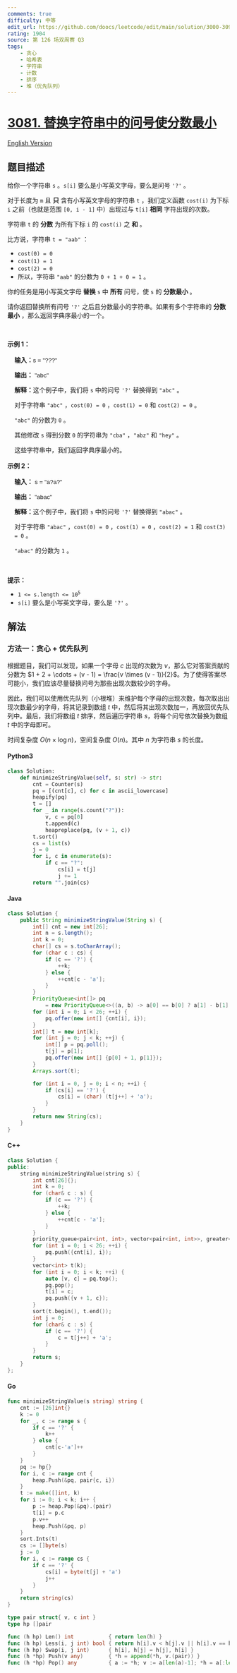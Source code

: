 ```yaml
---
comments: true
difficulty: 中等
edit_url: https://github.com/doocs/leetcode/edit/main/solution/3000-3099/3081.Replace%20Question%20Marks%20in%20String%20to%20Minimize%20Its%20Value/README.md
rating: 1904
source: 第 126 场双周赛 Q3
tags:
    - 贪心
    - 哈希表
    - 字符串
    - 计数
    - 排序
    - 堆（优先队列）
---
```


<!-- problem:start -->

# [3081. 替换字符串中的问号使分数最小](https://leetcode.cn/problems/replace-question-marks-in-string-to-minimize-its-value)

[English Version](/solution/3000-3099/3081.Replace%20Question%20Marks%20in%20String%20to%20Minimize%20Its%20Value/README_EN.md)

## 题目描述

<!-- description:start -->

<p>给你一个字符串&nbsp;<code>s</code>&nbsp;。<code>s[i]</code>&nbsp;要么是小写英文字母，要么是问号&nbsp;<code>'?'</code>&nbsp;。</p>

<p>对于长度为 <code>m</code>&nbsp;且 <strong>只</strong>&nbsp;含有小写英文字母的字符串 <code>t</code>&nbsp;，我们定义函数&nbsp;<code>cost(i)</code>&nbsp;为下标 <code>i</code>&nbsp;之前（也就是范围 <code>[0, i - 1]</code>&nbsp;中）出现过与&nbsp;<code>t[i]</code>&nbsp;<strong>相同</strong>&nbsp;字符出现的次数。</p>

<p>字符串 <code>t</code>&nbsp;的&nbsp;<strong>分数</strong>&nbsp;为所有下标&nbsp;<code>i</code>&nbsp;的&nbsp;<code>cost(i)</code>&nbsp;之 <strong>和</strong>&nbsp;。</p>

<p>比方说，字符串&nbsp;<code>t = "aab"</code>&nbsp;：</p>

<ul>
	<li><code>cost(0) = 0</code></li>
	<li><code>cost(1) = 1</code></li>
	<li><code>cost(2) = 0</code></li>
	<li>所以，字符串&nbsp;<code>"aab"</code>&nbsp;的分数为&nbsp;<code>0 + 1 + 0 = 1</code>&nbsp;。</li>
</ul>

<p>你的任务是用小写英文字母&nbsp;<strong>替换</strong> <code>s</code>&nbsp;中 <strong>所有</strong> 问号，使 <code>s</code>&nbsp;的 <strong>分数</strong><strong>最小&nbsp;</strong>。</p>

<p>请你返回替换所有问号<em>&nbsp;</em><code>'?'</code>&nbsp;之后且分数最小的字符串。如果有多个字符串的&nbsp;<strong>分数最小</strong>&nbsp;，那么返回字典序最小的一个。</p>

<p>&nbsp;</p>

<p><strong class="example">示例 1：</strong></p>

<div class="example-block" style="border-color: var(--border-tertiary); border-left-width: 2px; color: var(--text-secondary); font-size: .875rem; margin-bottom: 1rem; margin-top: 1rem; overflow: visible; padding-left: 1rem;">
<p><strong>输入：</strong><span class="example-io" style="font-family: Menlo,sans-serif; font-size: 0.85rem;">s = "???" </span></p>

<p><strong>输出：</strong>&nbsp;<span class="example-io" style="font-family: Menlo,sans-serif; font-size: 0.85rem;">"abc" </span></p>

<p><strong>解释：</strong>这个例子中，我们将 <code>s</code>&nbsp;中的问号&nbsp;<code>'?'</code>&nbsp;替换得到&nbsp;<code>"abc"</code>&nbsp;。</p>

<p>对于字符串&nbsp;<code>"abc"</code>&nbsp;，<code>cost(0) = 0</code>&nbsp;，<code>cost(1) = 0</code>&nbsp;和&nbsp;<code>cost(2) = 0</code>&nbsp;。</p>

<p><code>"abc"</code>&nbsp;的分数为&nbsp;<code>0</code>&nbsp;。</p>

<p>其他修改 <code>s</code>&nbsp;得到分数 <code>0</code>&nbsp;的字符串为&nbsp;<code>"cba"</code>&nbsp;，<code>"abz"</code>&nbsp;和&nbsp;<code>"hey"</code>&nbsp;。</p>

<p>这些字符串中，我们返回字典序最小的。</p>
</div>

<p><strong class="example">示例 2：</strong></p>

<div class="example-block" style="border-color: var(--border-tertiary); border-left-width: 2px; color: var(--text-secondary); font-size: .875rem; margin-bottom: 1rem; margin-top: 1rem; overflow: visible; padding-left: 1rem;">
<p><strong>输入：</strong> <span class="example-io" style="font-family: Menlo,sans-serif; font-size: 0.85rem;">s = "a?a?"</span></p>

<p><strong>输出：</strong> <span class="example-io" style="font-family: Menlo,sans-serif; font-size: 0.85rem;">"abac"</span></p>

<p><strong>解释：</strong>这个例子中，我们将&nbsp;<code>s</code>&nbsp;中的问号&nbsp;<code>'?'</code>&nbsp;替换得到&nbsp;<code>"abac"</code>&nbsp;。</p>

<p>对于字符串&nbsp;<code>"abac"</code>&nbsp;，<code>cost(0) = 0</code>&nbsp;，<code>cost(1) = 0</code>&nbsp;，<code>cost(2) = 1</code>&nbsp;和&nbsp;<code>cost(3) = 0</code>&nbsp;。</p>

<p><code>"abac"</code>&nbsp;的分数为&nbsp;<code>1</code>&nbsp;。</p>
</div>

<p>&nbsp;</p>

<p><strong>提示：</strong></p>

<ul>
	<li><code>1 &lt;= s.length &lt;= 10<sup>5</sup></code></li>
	<li><code>s[i]</code>&nbsp;要么是小写英文字母，要么是&nbsp;<code>'?'</code> 。</li>
</ul>

<!-- description:end -->

## 解法

<!-- solution:start -->

### 方法一：贪心 + 优先队列

根据题目，我们可以发现，如果一个字母 $c$ 出现的次数为 $v$，那么它对答案贡献的分数为 $1 + 2 + \cdots + (v - 1) = \frac{v \times (v - 1)}{2}$。为了使得答案尽可能小，我们应该尽量替换问号为那些出现次数较少的字母。

因此，我们可以使用优先队列（小根堆）来维护每个字母的出现次数，每次取出出现次数最少的字母，将其记录到数组 $t$ 中，然后将其出现次数加一，再放回优先队列中。最后，我们将数组 $t$ 排序，然后遍历字符串 $s$，将每个问号依次替换为数组 $t$ 中的字母即可。

时间复杂度 $O(n \times \log n)$，空间复杂度 $O(n)$。其中 $n$ 为字符串 $s$ 的长度。

<!-- tabs:start -->

#### Python3

```python
class Solution:
    def minimizeStringValue(self, s: str) -> str:
        cnt = Counter(s)
        pq = [(cnt[c], c) for c in ascii_lowercase]
        heapify(pq)
        t = []
        for _ in range(s.count("?")):
            v, c = pq[0]
            t.append(c)
            heapreplace(pq, (v + 1, c))
        t.sort()
        cs = list(s)
        j = 0
        for i, c in enumerate(s):
            if c == "?":
                cs[i] = t[j]
                j += 1
        return "".join(cs)
```

#### Java

```java
class Solution {
    public String minimizeStringValue(String s) {
        int[] cnt = new int[26];
        int n = s.length();
        int k = 0;
        char[] cs = s.toCharArray();
        for (char c : cs) {
            if (c == '?') {
                ++k;
            } else {
                ++cnt[c - 'a'];
            }
        }
        PriorityQueue<int[]> pq
            = new PriorityQueue<>((a, b) -> a[0] == b[0] ? a[1] - b[1] : a[0] - b[0]);
        for (int i = 0; i < 26; ++i) {
            pq.offer(new int[] {cnt[i], i});
        }
        int[] t = new int[k];
        for (int j = 0; j < k; ++j) {
            int[] p = pq.poll();
            t[j] = p[1];
            pq.offer(new int[] {p[0] + 1, p[1]});
        }
        Arrays.sort(t);

        for (int i = 0, j = 0; i < n; ++i) {
            if (cs[i] == '?') {
                cs[i] = (char) (t[j++] + 'a');
            }
        }
        return new String(cs);
    }
}
```

#### C++

```cpp
class Solution {
public:
    string minimizeStringValue(string s) {
        int cnt[26]{};
        int k = 0;
        for (char& c : s) {
            if (c == '?') {
                ++k;
            } else {
                ++cnt[c - 'a'];
            }
        }
        priority_queue<pair<int, int>, vector<pair<int, int>>, greater<>> pq;
        for (int i = 0; i < 26; ++i) {
            pq.push({cnt[i], i});
        }
        vector<int> t(k);
        for (int i = 0; i < k; ++i) {
            auto [v, c] = pq.top();
            pq.pop();
            t[i] = c;
            pq.push({v + 1, c});
        }
        sort(t.begin(), t.end());
        int j = 0;
        for (char& c : s) {
            if (c == '?') {
                c = t[j++] + 'a';
            }
        }
        return s;
    }
};
```

#### Go

```go
func minimizeStringValue(s string) string {
	cnt := [26]int{}
	k := 0
	for _, c := range s {
		if c == '?' {
			k++
		} else {
			cnt[c-'a']++
		}
	}
	pq := hp{}
	for i, c := range cnt {
		heap.Push(&pq, pair{c, i})
	}
	t := make([]int, k)
	for i := 0; i < k; i++ {
		p := heap.Pop(&pq).(pair)
		t[i] = p.c
		p.v++
		heap.Push(&pq, p)
	}
	sort.Ints(t)
	cs := []byte(s)
	j := 0
	for i, c := range cs {
		if c == '?' {
			cs[i] = byte(t[j] + 'a')
			j++
		}
	}
	return string(cs)
}

type pair struct{ v, c int }
type hp []pair

func (h hp) Len() int           { return len(h) }
func (h hp) Less(i, j int) bool { return h[i].v < h[j].v || h[i].v == h[j].v && h[i].c < h[j].c }
func (h hp) Swap(i, j int)      { h[i], h[j] = h[j], h[i] }
func (h *hp) Push(v any)        { *h = append(*h, v.(pair)) }
func (h *hp) Pop() any          { a := *h; v := a[len(a)-1]; *h = a[:len(a)-1]; return v }
```

<!-- tabs:end -->

<!-- solution:end -->

<!-- problem:end -->
